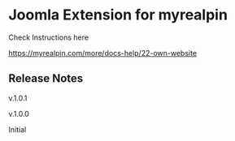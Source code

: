 # Joomla Extension for myrealpin

Check Instructions here

https://myrealpin.com/more/docs-help/22-own-website

## Release Notes

v.1.0.1

v.1.0.0

Initial